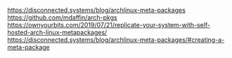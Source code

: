 https://disconnected.systems/blog/archlinux-meta-packages
https://github.com/mdaffin/arch-pkgs
https://ownyourbits.com/2019/07/21/replicate-your-system-with-self-hosted-arch-linux-metapackages/
https://disconnected.systems/blog/archlinux-meta-packages/#creating-a-meta-package
